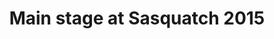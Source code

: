 ---
title: "Main stage at Sasquatch 2015"
picture: "/assets/camera-roll/2015/2015-05-23-main-stage-at-sasquatch-2015/20150523_001500630_iOS.jpg"
thumbnail: "/assets/camera-roll/2015/2015-05-23-main-stage-at-sasquatch-2015/20150523_001500630_iOS-thumbnail.jpg"
tags:
  - Sasquatch
  - Washington
---